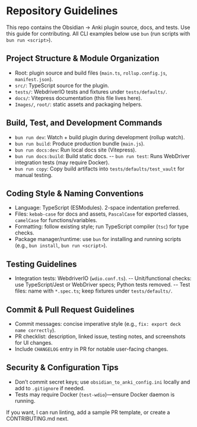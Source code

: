 # Repository Guidelines

This repo contains the Obsidian → Anki plugin source, docs, and tests. Use this guide for contributing.
All CLI examples below use `bun` (run scripts with `bun run <script>`).

## Project Structure & Module Organization
- Root: plugin source and build files (`main.ts`, `rollup.config.js`, `manifest.json`).
- `src/`: TypeScript source for the plugin.
- `tests/`: WebdriverIO tests and fixtures under `tests/defaults/`.
- `docs/`: Vitepress documentation (this file lives here).
- `Images/`, `root/`: static assets and packaging helpers.

## Build, Test, and Development Commands
- `bun run dev`: Watch + build plugin during development (rollup watch).
- `bun run build`: Produce production bundle (`main.js`).
- `bun run docs:dev`: Run local docs site (Vitepress).
- `bun run docs:build`: Build static docs.
-- `bun run test`: Runs WebDriver integration tests (may require Docker).
- `bun run copy`: Copy build artifacts into `tests/defaults/test_vault` for manual testing.

## Coding Style & Naming Conventions
- Language: TypeScript (ESModules). 2-space indentation preferred.
- Files: `kebab-case` for docs and assets, `PascalCase` for exported classes, `camelCase` for functions/variables.
 - Formatting: follow existing style; run TypeScript compiler (`tsc`) for type checks.
 - Package manager/runtime: use `bun` for installing and running scripts (e.g., `bun install`, `bun run <script>`).

## Testing Guidelines
- Integration tests: WebdriverIO (`wdio.conf.ts`).
-- Unit/functional checks: use TypeScript/Jest or WebDriver specs; Python tests removed.
-- Test files: name with `*.spec.ts`; keep fixtures under `tests/defaults/`.

## Commit & Pull Request Guidelines
- Commit messages: concise imperative style (e.g., `fix: export deck name correctly`).
- PR checklist: description, linked issue, testing notes, and screenshots for UI changes.
- Include `CHANGELOG` entry in PR for notable user-facing changes.

## Security & Configuration Tips
- Don’t commit secret keys; use `obsidian_to_anki_config.ini` locally and add to `.gitignore` if needed.
- Tests may require Docker (`test-wdio`)—ensure Docker daemon is running.

If you want, I can run linting, add a sample PR template, or create a CONTRIBUTING.md next.
